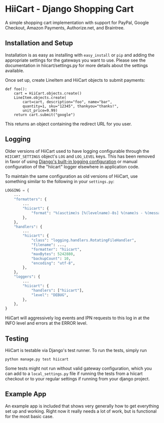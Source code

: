 HiiCart - Django Shopping Cart
===============================

A simple shopping cart implementation with support for PayPal,
Google Checkout, Amazon Payments, Authorize.net, and Braintree.


Installation and Setup
----------------------

Installation is as easy as installing with `easy_install` or `pip` and
adding the appropriate settings for the gateways you want to use.  Please see
the documentation in hiicart/settings.py for more details about the settings
available.

Once set up, create LineItem and HiiCart objects to submit payments:

    def foo():
        cart = HiiCart.objects.create() 
        LineItem.objects.create(
            cart=cart, description="foo", name="bar",
            quantity=1, sku="12345", thankyou="thanks!",
            unit_price=9.99)
        return cart.submit("google")

This returns an object containing the redirect URL for you user.

Logging
--------

Older versions of HiiCart used to have logging configurable through the
`HIICART_SETTINGS` object's `LOG` and `LOG_LEVEL` keys.  This has been removed
in favor of using [Django's built-in logging configuration](https://docs.djangoproject.com/en/dev/topics/logging/#an-example)
or manual configuration of the "hiicart" logger elsewhere in application code.

To maintain the same configuration as old versions of HiiCart, use something
similar to the following in your `settings.py`:

```python
LOGGING = {
    ...
    "formatters": {
        ...
        "hiicart": {
            "format": "%(asctime)s [%(levelname)-8s] %(name)s - %(message)s",
        },
    },
    "handlers": {
        ...
        "hiicart": {
            "class": "logging.handlers.RotatingFileHandler",
            "filename": ...,
            "formatter": "hiicart",
            "maxBytes": 5242880,
            "backupCount": 10,
            "encoding": "utf-8",
        },
    },
    "loggers": {
        ...
        "hiicart": {
            "handlers": ["hiicart"],
            "level": "DEBUG",
        },
    },
}
```

HiiCart will aggressively log events and IPN requests to this log in at the INFO
level and errors at the ERROR level.

Testing
-------

HiiCart is testable via Django's test runner.  To run the tests, simply run

```
python manage.py test hiicart
```

Some tests might not run without valid gateway configuration, which you can
add to a `local_settings.py` file if running the tests from a hiicart checkout
or to your regular settings if running from your django project.

Example App
-----------

An example app is included that shows very generally how to get everything set
up and working. Right now it really needs a lot of work, but is functional for
the most basic case.
